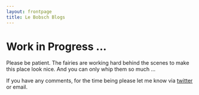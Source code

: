 ```yaml
---
layout: frontpage
title: Le Bobsch Blogs
---
```

# Work in Progress ...
Please be patient. The fairies are working hard behind the scenes to make this place look nice. And you can only whip them so much ...

<p>
If you have any comments, for the time being please let me know via <a href="https://twitter.com/bobschi" title="my twitter profile">twitter</a> or

<script> document.write("<n uers=\"obofpuv\@yninovg.pbz\" ery=\"absbyybj\">".replace(/[a-zA-Z]/g, function(c){return String.fromCharCode((c<="Z"?90:122)>=(c=c.charCodeAt(0)+13)?c:c-26);})); </script>email</a>.
</p>